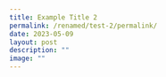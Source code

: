 ```yaml
---
title: Example Title 2
permalink: /renamed/test-2/permalink/
date: 2023-05-09
layout: post
description: ""
image: ""
---
```

